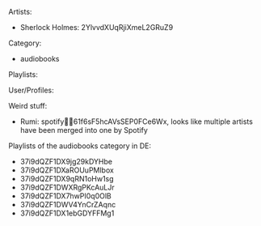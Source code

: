 Artists:
  - Sherlock Holmes: 2YlvvdXUqRjiXmeL2GRuZ9


Category:
  - audiobooks


Playlists:


User/Profiles:


Weird stuff:
  - Rumi: spotify:artist:61f6sF5hcAVsSEP0FCe6Wx, looks like multiple artists have been merged into one by Spotify


Playlists of the audiobooks category in DE:
  - 37i9dQZF1DX9jg29kDYHbe
  - 37i9dQZF1DXaROUuPMlbox
  - 37i9dQZF1DX9qRN1oHw1sg
  - 37i9dQZF1DWXRgPKcAuLJr
  - 37i9dQZF1DX7hwPI0q0OlB
  - 37i9dQZF1DWV4YnCrZAqnc
  - 37i9dQZF1DX1ebGDYFFMg1
